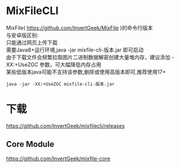 # MixFileCLI
MixFile( https://github.com/InvertGeek/MixFile )的命令行版本 \
与安卓版区别: \
只能通过网页上传下载 \
需要Java8+运行环境,java -jar mixfile-cli-版本.jar 即可启动 \
由于下载文件会频繁拉取图片二进制数据解密创建大量堆内存，建议添加 -XX:+UseZGC 参数，可大幅降低内存占用 \
某些低版本java可能不支持该参数,删除或使用高版本即可,推荐使用17+

```
java -jar -XX:+UseZGC mixfile-cli-版本.jar
``` 

# 下载
https://github.com/InvertGeek/mixfilecli/releases

## Core Module
https://github.com/InvertGeek/mixfile-core
